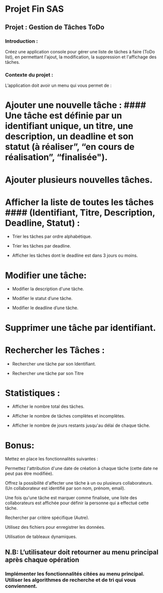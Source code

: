 # Projet Fin SAS
## Projet : Gestion de Tâches ToDo
### Introduction : 

Créez une application console pour gérer une liste de tâches à faire (ToDo list), en permettant l'ajout, la modification, la suppression et l'affichage des tâches.


### Contexte du projet :

L’application doit avoir un menu qui vous permet de :


# Ajouter une nouvelle tâche : #### Une tâche est définie par un identifiant unique, un titre, une description, un deadline et son statut (à réaliser”, “en cours de réalisation”,  “finalisée").

# Ajouter plusieurs nouvelles tâches.

# Afficher la liste de toutes les tâches #### (Identifiant, Titre, Description, Deadline, Statut) :

* Trier les tâches par ordre alphabétique.

* Trier les tâches par deadline.

* Afficher les tâches dont le deadline est dans 3 jours ou moins.

# Modifier une tâche:

* Modifier la description d'une tâche.

* Modifier le statut d’une tâche.

* Modifier le deadline d’une tâche.

# Supprimer une tâche par identifiant.

# Rechercher les Tâches :

* Rechercher une tâche par son Identifiant.

* Rechercher une tâche par son Titre

# Statistiques :

* Afficher le nombre total des tâches.

* Afficher le nombre de tâches complètes et incomplètes.

* Afficher le nombre de jours restants jusqu'au délai de chaque tâche.


# Bonus:


Mettez en place les fonctionnalités suivantes : 

Permettez l'attribution d'une date de création à chaque tâche (cette date ne peut pas être modifiée). 

Offrez la possibilité d'affecter une tâche à un ou plusieurs collaborateurs. (Un collaborateur est identifié par son nom, prénom, email).

Une fois qu'une tâche est marquer comme finalisée, une liste des collaborateurs est affichée pour définir la personne qui a effectué cette tâche.

Rechercher par critère spécifique (Autre).

Utilisez des fichiers pour enregistrer les données. 

Utilisation de tableaux dynamiques.


##  N.B: L’utilisateur doit retourner au menu principal après chaque opération



### Implémenter les fonctionnalités citées au menu principal. Utiliser les algorithmes de recherche et de tri qui vous conviennent.
